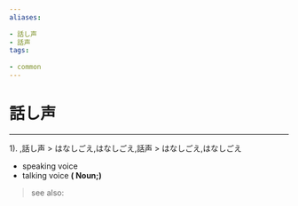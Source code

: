 ```yaml
---
aliases:
    
- 話し声
- 話声
tags:
    
- common
---
```


# 話し声
---
1).
,話し声 > はなしごえ,はなしごえ,話声 > はなしごえ,はなしごえ

- speaking voice
- talking voice
**( Noun;)**
> see also: 
            